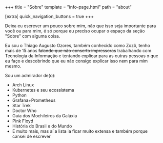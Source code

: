 +++
title = "Sobre"
template = "info-page.html"
path = "about"

[extra]
quick_navigation_buttons = true
+++

Deixa eu escrever um pouco sobre mim, não que isso seja importante para você ou para mim, é só porque eu preciso ocupar o espaço da seção "Sobre" com alguma coisa.

Eu sou o Thiago Augusto Ozores, também conhecido como Zozô, tenho mais de 15 anos ~~falando que não conserto impressoras~~ trabalhando com Tecnologia da Informação e tentando explicar para as outras pessoas o que eu faço e descobrindo que eu não consigo explicar isso nem para mim mesmo.

Sou um admirador de(o):
- Arch Linux
- Kubernetes e seu ecossistema
- Python
- Grafana+Prometheus
- Star Trek
- Doctor Who
- Guia dos Mochileiros da Galáxia
- Pink Floyd
- História do Brasil e do Mundo
- E muito mais, mas aí a lista ia ficar muito extensa e também porque cansei de escrever